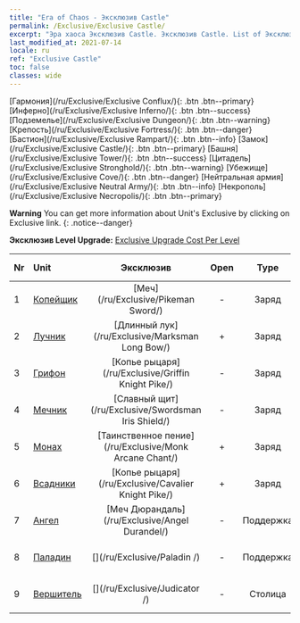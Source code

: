 ```yaml
---
title: "Era of Chaos - Эксклюзив Castle"
permalink: /Exclusive/Exclusive Castle/
excerpt: "Эра хаоса Эксклюзив Castle. Эксклюзив Castle. List of Эксклюзив Castle in Era of Chaos"
last_modified_at: 2021-07-14
locale: ru
ref: "Exclusive Castle"
toc: false
classes: wide
---
```

 [Гармония](/ru/Exclusive/Exclusive Conflux/){: .btn .btn--primary} [Инферно](/ru/Exclusive/Exclusive Inferno/){: .btn .btn--success} [Подземелье](/ru/Exclusive/Exclusive Dungeon/){: .btn .btn--warning} [Крепость](/ru/Exclusive/Exclusive Fortress/){: .btn .btn--danger} [Бастион](/ru/Exclusive/Exclusive Rampart/){: .btn .btn--info} [Замок](/ru/Exclusive/Exclusive Castle/){: .btn .btn--primary} [Башня](/ru/Exclusive/Exclusive Tower/){: .btn .btn--success} [Цитадель](/ru/Exclusive/Exclusive Stronghold/){: .btn .btn--warning} [Убежище](/ru/Exclusive/Exclusive Cove/){: .btn .btn--danger} [Нейтральная армия](/ru/Exclusive/Exclusive Neutral Army/){: .btn .btn--info} [Некрополь](/ru/Exclusive/Exclusive Necropolis/){: .btn .btn--primary} 

**Warning** You can get more information about Unit's Exclusive by clicking on Exclusive link. 
{: .notice--danger}

 **Эксклюзив Level Upgrade:** [Exclusive Upgrade Cost Per Level](/Exclusive/ExclusiveUpgradeCostPerLevel/)

  | Nr |         Unit        | Эксклюзив | Open  |    Type   |  Item to Rank UP      |  Облик   |
  |:---|:--------------------|:-------------:|:-----:|:---------:|:---------------------:|:-------:|
  | 1  | [Копейщик](/ru/units/Pikeman/) | [Меч](/ru/Exclusive/Pikeman Sword/) | - | Заряд | [Жетон меча](/ItemsRU/con_912/) | - |
  | 2  | [Лучник](/ru/units/Marksman/) | [Длинный лук](/ru/Exclusive/Marksman Long Bow/) | + | Заряд | [Жетон длинного лука](/ItemsRU/con_914/) | - |
  | 3  | [Грифон](/ru/units/Griffin/) | [Копье рыцаря](/ru/Exclusive/Griffin Knight Pike/) | - | Заряд | [Жетон Копья рыцаря](/ItemsRU/con_916/) | - |
  | 4  | [Мечник](/ru/units/Swordsman/) | [Славный щит](/ru/Exclusive/Swordsman Iris Shield/) | - | Заряд | [Жетон славного щита](/ItemsRU/con_913/) | - |
  | 5  | [Монах](/ru/units/Monk/) | [Таинственное пение](/ru/Exclusive/Monk Arcane Chant/) | + | Заряд | [Жетон таинственного пения](/ItemsRU/con_915/) | - |
  | 6  | [Всадники](/ru/units/Cavalier/) | [Копье рыцаря](/ru/Exclusive/Cavalier Knight Pike/) | + | Заряд | [Жетон Копья рыцаря](/ItemsRU/con_916/) | - |
  | 7  | [Ангел](/ru/units/Angel/) | [Меч Дюрандаль](/ru/Exclusive/Angel Durandel/) | - | Поддержка | [Жетон Меча Дюрандаль](/ItemsRU/con_973/) | [Особый облик: меч Дюрандаль](/ItemsRU/con_641/) |
  | 8  | [Паладин](/ru/units/Paladin/) | [](/ru/Exclusive/Paladin /) | - | Поддержка | [Жетон Бесстрашия](/ItemsRU/con_974/) | [Особый облик: Бесстрашие](/ItemsRU/con_642/) |
  | 9  | [Вершитель](/ru/units/Judicator/) | [](/ru/Exclusive/Judicator /) | - | Столица | [Знамя Священного света](/ItemsRU/con_975/) | [Tool_210909](/ItemsRU/con_643/) |
